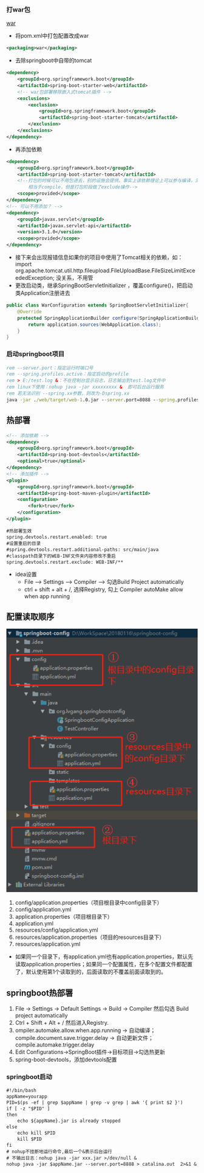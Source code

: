 ### 打war包
[war](https://blog.csdn.net/rico_zhou/article/details/83415114)
- 将pom.xml中打包配置改成war
~~~ xml
<packaging>war</packaging>
~~~
- 去除springboot中自带的tomcat
~~~ xml
<dependency>
    <groupId>org.springframework.boot</groupId>
    <artifactId>spring-boot-starter-web</artifactId>
    <!-- war包部署移除嵌入式tomcat插件 -->
    <exclusions>
        <exclusion>
            <groupId>org.springframework.boot</groupId>
            <artifactId>spring-boot-starter-tomcat</artifactId>
        </exclusion>
    </exclusions>
</dependency>
~~~
- 再添加依赖
~~~ xml
<dependency>
    <groupId>org.springframework.boot</groupId>
    <artifactId>spring-boot-starter-tomcat</artifactId>
    <!--打包的时候可以不用包进去，别的设施会提供。事实上该依赖理论上可以参与编译，测试，运行等周期。
        相当于compile，但是打包阶段做了exclude操作-->
    <scope>provided</scope>
</dependency>
<!-- 可以不用添加？ -->
<dependency>
    <groupId>javax.servlet</groupId>
    <artifactId>javax.servlet-api</artifactId>
    <version>3.1.0</version>
    <scope>provided</scope>
</dependency>
~~~
- 接下来会出现报错信息如果你的项目中使用了Tomcat相关的依赖，如：import org.apache.tomcat.util.http.fileupload.FileUploadBase.FileSizeLimitExceededException;
没关系，不用管
- 更改启动类，继承SpringBootServletInitializer ，覆盖configure()，把启动类Application注册进去
~~~ java
public class WarConfiguration extends SpringBootServletInitializer{
    @Override
    protected SpringApplicationBuilder configure(SpringApplicationBuilder application){
        return application.sources(WebApplication.class);
    }
}
~~~
### 启动springboot项目
~~~ bat
rem --server.port：指定运行时端口号
rem --spring.profiles.active：指定启动的profile
rem > E:/test.log &：不在控制台显示日志，日志输出到test.log文件中
rem linux下使用：nohup java -jar xxxxxxxxx &  即可后台运行服务
rem 若无法识别 --spring.xx参数，则改为-Dspring.xx
java -jar ./web/target/web-1.0.jar --server.port=8088 --spring.profiles.active=online > E:/test.log &
~~~

## 热部署
~~~ xml
<!-- 添加依赖 -->
<dependency>
    <groupId>org.springframework.boot</groupId>
    <artifactId>spring-boot-devtools</artifactId>
    <optional>true</optional>
</dependency>
<!-- 添加插件 -->
<plugin>
    <groupId>org.springframework.boot</groupId>
    <artifactId>spring-boot-maven-plugin</artifactId>
    <configuration>
        <fork>true</fork>
    </configuration>
</plugin>
~~~
~~~ properties
#热部署生效
spring.devtools.restart.enabled: true
#设置重启的目录
#spring.devtools.restart.additional-paths: src/main/java
#classpath目录下的WEB-INF文件夹内容修改不重启
spring.devtools.restart.exclude: WEB-INF/**
~~~
- idea设置
  - File --> Settings --> Compiler --> 勾选Build Project automatically
  - ctrl + shift + alt + /, 选择Registry, 勾上 Compiler autoMake allow when app running
## 配置读取顺序
![配置](/imgs/java/1.png)
1. config/application.properties（项目根目录中config目录下）
2. config/application.yml
3. application.properties（项目根目录下）
4. application.yml
6. resources/config/application.yml
7. resources/application.properties（项目的resources目录下）
8. resources/application.yml
- 如果同一个目录下，有application.yml也有application.properties，默认先读取application.properties；如果同一个配置属性，在多个配置文件都配置了，默认使用第1个读取到的，后面读取的不覆盖前面读取到的。
## springboot热部署
1. File -> Settings -> Default Settings -> Build -> Compiler 然后勾选 Build project automatically 
2. Ctrl + Shift + Alt + / 然后进入Registry.
3. ompiler.automake.allow.when.app.running -> 自动编译；compile.document.save.trigger.delay -> 自动更新文件；compile.automake.trigger.delay
4. Edit Configurations->SpringBoot插件->目标项目->勾选热更新
5. spring-boot-devtools，添加devtools配置
### springboot启动
~~~ shell
#!/bin/bash
appName=yourapp
PID=$(ps -ef | grep $appName | grep -v grep | awk '{ print $2 }')
if [ -z "$PID" ]
then
    echo ${appName}.jar is already stopped
else
    echo kill $PID
    kill $PID
fi
# nohup不挂断地运行命令,最后一个&表示后台运行
# 不输出日志：nohup java -jar xxx.jar >/dev/null &
nohup java -jar $appName.jar --server.port=8888 > catalina.out  2>&1 &
~~~
